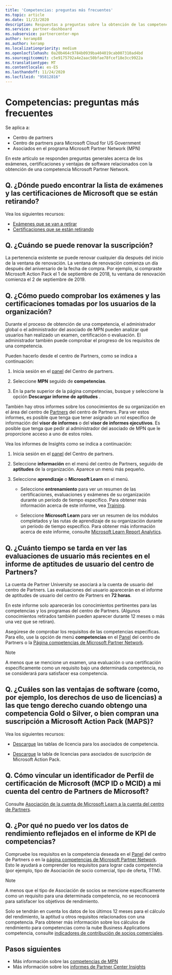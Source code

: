 ```yaml
---
title: 'Competencias: preguntas más frecuentes'
ms.topic: article
ms.date: 11/23/2020
description: Respuestas a preguntas sobre la obtención de las competencias Microsoft Partner Network Gold y Silver, la expiración de las ventajas, la renovación y la activación de licencias para Azure, la nube, Visual Studio y los beneficios técnicos y de soporte técnico
ms.service: partner-dashboard
ms.subservice: partnercenter-mpn
author: keramp88
ms.author: keramp
ms.localizationpriority: medium
ms.openlocfilehash: 0a20b464c9784b0939ba404019cab007310ad4bd
ms.sourcegitcommit: c5e9175792a4e2aac50bfae78fcef18e3cc9922a
ms.translationtype: MT
ms.contentlocale: es-ES
ms.lasthandoff: 11/24/2020
ms.locfileid: "95812816"
---
```

# <a name="competencies---frequently-asked-questions"></a>Competencias: preguntas más frecuentes

Se aplica a:

- Centro de partners
- Centro de partners para Microsoft Cloud for US Government
- Asociados en el programa Microsoft Partner Network (MPN)

En este artículo se responden preguntas generales acerca de los exámenes, certificaciones y ventajas de software relacionados con la obtención de una competencia Microsoft Partner Network.

## <a name="q-where-can-i-find-the-list-of-exams-and-microsoft-certifications-being-retired"></a>Q. ¿Dónde puedo encontrar la lista de exámenes y las certificaciones de Microsoft que se están retirando?

Vea los siguientes recursos:

- [Exámenes que se van a retirar](/learn/certifications/retired-certification-exams)
- [Certificaciones que se están retirando](/learn/certifications/retired-certifications)

## <a name="q-when-can-i-renew-my-membership"></a>Q. ¿Cuándo se puede renovar la suscripción?

La pertenencia existente se puede renovar cualquier día después del inicio de la ventana de renovación. La ventana de renovación comienza un día después del aniversario de la fecha de compra. Por ejemplo, si compraste Microsoft Action Pack el 1 de septiembre de 2018, tu ventana de renovación comienza el 2 de septiembre de 2019.

## <a name="q-how-can-i-verify-the-exams-and-certifications-taken-by-my-organizations-users"></a>Q. ¿Cómo puedo comprobar los exámenes y las certificaciones tomadas por los usuarios de la organización?

Durante el proceso de obtención de una competencia, el administrador global o el administrador del asociado de MPN pueden analizar qué usuarios han realizado un examen, certificación o evaluación. El administrador también puede comprobar el progreso de los requisitos de una competencia.

Pueden hacerlo desde el centro de Partners, como se indica a continuación:

1. Inicia sesión en el [panel](https://partner.microsoft.com/dashboard) del Centro de partners.

1. Seleccione **MPN** seguido de **competencias**.

1. En la parte superior de la página competencias, busque y seleccione la opción **Descargar informe de aptitudes** .

También hay otros informes sobre los conocimientos de su organización en el área del centro de [Partners](partner-center-insights.md) del centro de Partners. Para ver estos informes, es posible que tenga que tener asignado un rol específico de información del **visor de informes** o del **visor de informes ejecutivos**. Es posible que tenga que pedir al administrador del asociado de MPN que le proporcione acceso a uno de estos roles.

Vea los informes de Insights como se indica a continuación:

1. Inicia sesión en el [panel](https://partner.microsoft.com/dashboard) del Centro de partners.

1. Seleccione **información** en el menú del centro de Partners, seguido de **aptitudes** de la organización. Aparece un menú más pequeño.

1. Seleccione **aprendizaje** o **Microsoft Learn** en el menú.

   - Seleccione **entrenamiento** para ver un resumen de las certificaciones, evaluaciones y exámenes de su organización durante un período de tiempo específico. Para obtener más información acerca de este informe, vea [Training](pci-training-dashboard.md).

   - Seleccione **Microsoft Learn** para ver un resumen de los módulos completados y las rutas de aprendizaje de su organización durante un período de tiempo específico. Para obtener más información acerca de este informe, consulte [Microsoft Learn Report Analytics](ms-learn-analytics.md).

## <a name="q-how-long-does-it-take-to-see-the-latest-user-assessments-in-the-partner-center-user-skills-report"></a>Q. ¿Cuánto tiempo se tarda en ver las evaluaciones de usuario más recientes en el informe de aptitudes de usuario del centro de Partners?

La cuenta de Partner University se asociará a la cuenta de usuario del centro de Partners. Las evaluaciones del usuario aparecerán en el informe de aptitudes de usuario del centro de Partners en **72 horas**.

En este informe solo aparecerán los conocimientos pertinentes para las competencias y los programas del centro de Partners. (Algunos conocimientos retirados también pueden aparecer durante 12 meses o más una vez que se retiran).

Asegúrese de comprobar los requisitos de las competencias específicas. Para ello, use la opción de menú **competencias** en el [Panel](https://partner.microsoft.com/dashboard) del centro de Partners o la [Página competencias de Microsoft Partner Network](https://partner.microsoft.com/membership/competencies).

> [!NOTE]
> A menos que se mencione un examen, una evaluación o una certificación específicamente como un requisito bajo una determinada competencia, no se considerará para satisfacer esa competencia.

## <a name="q-what-are-the-software-benefits-such-as-license-use-rights-that-i-am-entitled-to-when-i-achieve-a-gold-or-silver-competency-or-buy-a-microsoft-action-pack-subscription-maps"></a>Q. ¿Cuáles son las ventajas de software (como, por ejemplo, los derechos de uso de licencias) a las que tengo derecho cuando obtengo una competencia Gold o Silver, o bien compran una suscripción a Microsoft Action Pack (MAPS)?

Vea los siguientes recursos:

- [Descargue](https://assetsprod.microsoft.com/mpn-maps-software-iur-competency-license-table.docx) las tablas de licencia para los asociados de competencia.

- [Descargue](https://assetsprod.microsoft.com/en-us/microsoft-action-pack-license-table.pdf) la tabla de licencias para asociados de suscripción de Microsoft Action Pack.

## <a name="q-how-do-i-link-a-microsoft-certification-profile-id-mcp-id-or-mcid-to-my-microsoft-partner-center-account"></a>Q. Cómo vincular un identificador de Perfil de certificación de Microsoft (MCP ID o MCID) a mi cuenta del centro de Partners de Microsoft?

Consulte [Asociación de la cuenta de Microsoft Learn a la cuenta del centro de Partners](ms-learn-associate.md).

## <a name="q-why-cant-i-see-the-performance-data-reflected-under-the-competencies-kpis-report"></a>Q. ¿Por qué no puedo ver los datos de rendimiento reflejados en el informe de KPI de competencias?

Compruebe los requisitos en la competencia deseada en el [Panel](https://partner.microsoft.com/dashboard) del centro de Partners o en la [página competencias de Microsoft Partner Network](https://partner.microsoft.com/membership/competencies). Esto le ayudará a comprender los requisitos para lograr cada competencia (por ejemplo, tipo de Asociación de socio comercial, tipo de oferta, TTM).

> [!NOTE]
> A menos que el tipo de Asociación de socios se mencione específicamente como un requisito para una determinada competencia, no se reconocerá para satisfacer los objetivos de rendimiento.
>
> Solo se tendrán en cuenta los datos de los últimos 12 meses para el cálculo del rendimiento, la aptitud u otros requisitos relacionados con una competencia. Para obtener más información sobre los cálculos de rendimiento para competencias como la nube Business Applications competencia, consulte [indicadores de contribución de socios comerciales](partner-contribution-indicators.md).

## <a name="next-steps"></a>Pasos siguientes

- Más información sobre las [competencias de MPN](learn-about-competencies.md)
- Más información sobre los [informes de Partner Center Insights](partner-center-insights.md)
